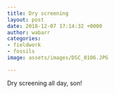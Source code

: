 ```yaml
---
title: Dry screening
layout: post
date: 2018-12-07 17:14:32 +0000
author: wabarr
categories:
- fieldwork
- fossils
image: assets/images/DSC_0106.JPG

---
```

Dry screening all day, son!